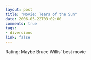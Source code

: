 ```yaml
--- 
layout: post
title: "Movie: Tears of the Sun"
date: 2006-05-22T03:02:00
comments: true
tags:
- diversions
link: false
---
```

Rating: Maybe Bruce Willis' best movie
